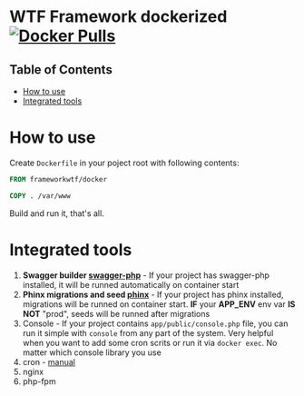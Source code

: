 # WTF Framework dockerized [![Docker Pulls](https://img.shields.io/docker/pulls/frameworkwtf/docker.svg?style=for-the-badge)](https://hub.docker.com/r/frameworkwtf/docker/)

## Table of Contents


<!-- vim-markdown-toc GFM -->

+ [How to use](#how-to-use)
+ [Integrated tools](#integrated-tools)

<!-- vim-markdown-toc -->

# How to use

Create `Dockerfile` in your poject root with following contents:

```Dockerfile
FROM frameworkwtf/docker

COPY . /var/www
```

Build and run it, that's all.

# Integrated tools

1. **Swagger builder [swagger-php](https://github.com/zircote/swagger-php)** - If your project has swagger-php installed, it will be runned automatically on container start
2. **Phinx migrations and seed [phinx](http://phinx.org)** - If your project has phinx installed, migrations will be runned on container start. **IF** your **APP_ENV** env var **IS NOT** "prod", seeds will be runned after migrations
3. Console - If your project contains `app/public/console.php` file, you can run it simple with `console` from any part of the system. Very helpful when you want to add some cron scrits or run it via `docker exec`. No matter which console library you use
4. cron - [manual](https://wiki.alpinelinux.org/wiki/Alpine_Linux:FAQ#My_cron_jobs_don.27t_run.3F)
5. nginx
6. php-fpm
